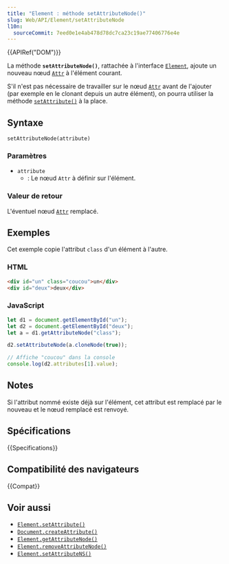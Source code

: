 ```yaml
---
title: "Element : méthode setAttributeNode()"
slug: Web/API/Element/setAttributeNode
l10n:
  sourceCommit: 7eed0e1e4ab478d78dc7ca23c19ae77406776e4e
---
```


{{APIRef("DOM")}}

La méthode **`setAttributeNode()`**, rattachée à l'interface [`Element`](/fr/docs/Web/API/Element), ajoute un nouveau nœud [`Attr`](/fr/docs/Web/API/Attr) à l'élément courant.

S'il n'est pas nécessaire de travailler sur le nœud [`Attr`](/fr/docs/Web/API/Attr) avant de l'ajouter (par exemple en le clonant depuis un autre élément), on pourra utiliser la méthode [`setAttribute()`](/fr/docs/Web/API/Element/setAttribute) à la place.

## Syntaxe

```js-nolint
setAttributeNode(attribute)
```

### Paramètres

- `attribute`
  - : Le nœud `Attr` à définir sur l'élément.

### Valeur de retour

L'éventuel nœud [`Attr`](/fr/docs/Web/API/Attr) remplacé.

## Exemples

Cet exemple copie l'attribut `class` d'un élément à l'autre.

### HTML

```html
<div id="un" class="coucou">un</div>
<div id="deux">deux</div>
```

### JavaScript

```js
let d1 = document.getElementById("un");
let d2 = document.getElementById("deux");
let a = d1.getAttributeNode("class");

d2.setAttributeNode(a.cloneNode(true));

// Affiche "coucou" dans la console
console.log(d2.attributes[1].value);
```

## Notes

Si l'attribut nommé existe déjà sur l'élément, cet attribut est remplacé par le nouveau et le nœud remplacé est renvoyé.

## Spécifications

{{Specifications}}

## Compatibilité des navigateurs

{{Compat}}

## Voir aussi

- [`Element.setAttribute()`](/fr/docs/Web/API/Element/setAttribute)
- [`Document.createAttribute()`](/fr/docs/Web/API/Document/createAttribute)
- [`Element.getAttributeNode()`](/fr/docs/Web/API/Element/getAttributeNode)
- [`Element.removeAttributeNode()`](/fr/docs/Web/API/Element/removeAttributeNode)
- [`Element.setAttributeNS()`](/fr/docs/Web/API/Element/setAttributeNS)
